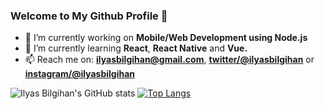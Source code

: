### Welcome to My Github Profile 👋

- 🔭 I’m currently working on **Mobile/Web Development using Node.js**
- 🌱 I’m currently learning **React**, **React Native** and **Vue.**
- 📫 Reach me on: **ilyasbilgihan@gmail.com**, **[twitter/@ilyasbilgihan](https://twitter.com/ilyasbilgihan)** or **[instagram/@ilyasbilgihan](https://instagram.com/ilyasbilgihan)**

![Ilyas Bilgihan's GitHub stats](https://github-readme-stats.vercel.app/api?username=ilyasbilgihan&bg_color=-15,ff5e62,ff9966&title_color=f9f9f9&icon_color=f9f9f9&text_color=f9f9f9&show_icons=true&hide_border=true)
[![Top Langs](https://github-readme-stats.vercel.app/api/top-langs/?username=ilyasbilgihan&layout=compact&bg_color=15,ff9966,ff5e62&title_color=f9f9f9&icon_color=f9f9f9&text_color=f9f9f9&hide_border=true)](https://github.com/anuraghazra/github-readme-stats)
